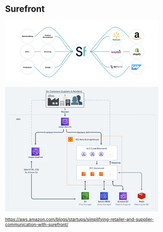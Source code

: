 # Surefront

![alt text](https://github.com/sparveencmu/Surefront/blob/main/Surefront1.png)


![alt text](https://github.com/sparveencmu/Surefront/blob/main/Surefront2.png)


https://aws.amazon.com/blogs/startups/simplifying-retailer-and-supplier-communication-with-surefront/





